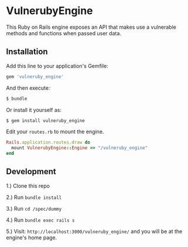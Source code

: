 # VulnerubyEngine
This Ruby on Rails engine exposes an API that makes use a vulnerable methods and functions when passed user data.

## Installation
Add this line to your application's Gemfile:

```ruby
gem 'vulneruby_engine'
```

And then execute:
```bash
$ bundle
```

Or install it yourself as:
```bash
$ gem install vulneruby_engine
```

Edit your `routes.rb` to mount the engine. 
```ruby
Rails.application.routes.draw do
  mount VulnerubyEngine::Engine => "/vulneruby_engine"
end
```

## Development
1.) Clone this repo

2.) Run `bundle install`

3.) Run `cd /spec/dummy`

4.) Run `bundle exec rails s`

5.) Visit: `http://localhost:3000/vulneruby_engine/` and you will be at the engine's home page.
